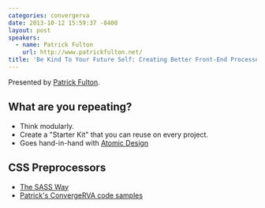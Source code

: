 ```yaml
---
categories: convergerva
date: 2013-10-12 15:59:37 -0400
layout: post
speakers:
  - name: Patrick Fulton
    url: http://www.patrickfulton.net/
title: 'Be Kind To Your Future Self: Creating Better Front-End Processes'
---
```


Presented by [Patrick Fulton](http://www.patrickfulton.net/).

## What are you repeating?

- Think modularly.
- Create a "Starter Kit" that you can reuse on every project.
- Goes hand-in-hand with [Atomic Design](http://bradfrostweb.com/blog/post/atomic-web-design/)


## CSS Preprocessors

- [The SASS Way](http://thesassway.com/)
- [Patrick's ConvergeRVA code samples](https://github.com/pfulton/converge-rva)